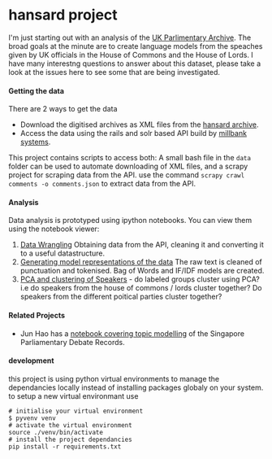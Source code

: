 # hansard project

I'm just starting out with an analysis of the [UK Parlimentary Archive](http://www.hansard-archive.parliament.uk/). The broad goals at the minute are to create language models from the speaches given by UK officials in the House of Commons and the House of Lords. I have many interestng questions to answer about this dataset, please take a look at the issues here to see some that are being investigated.

#### Getting the data

There are 2 ways to get the data

 - Download the digitised archives as XML files from the [hansard archive](http://www.hansard-archive.parliament.uk/).
 - Access the data using the rails and solr based API build by [millbank systems](http://hansard.millbanksystems.com/).

This project contains scripts to access both: A small bash file in the `data` folder can be used to automate downloading of XML files, and a scrapy project for scraping data from the API. use the command `scrapy crawl comments -o comments.json` to extract data from the API.

#### Analysis

Data analysis is prototyped using ipython notebooks. You can view them using the notebook viewer:

1. [Data Wrangling](http://nbviewer.ipython.org/github/timini/hansard/blob/master/01%20API%20Wrangling.ipynb) Obtaining data from the API, cleaning it and converting it to a useful datastructure.
2. [Generating model representations of the data](http://nbviewer.ipython.org/github/timini/hansard/blob/master/02%20Data%20cleaning%2C%20vector%20representations.ipynb) The raw text is cleaned of punctuation and tokenised. Bag of Words and IF/IDF models are created.
3. [PCA and clustering of Speakers](http://nbviewer.ipython.org/github/timini/hansard/blob/master/03%20PCA%20.ipynb) - do labeled groups cluster using PCA? i.e do speakers from the house of commons / lords cluster together? Do speakers from the different poitical parties cluster together?

#### Related Projects

 - Jun Hao has a [notebook covering topic modelling](http://hojunhao.github.io/sgparliament/LDA.html) of the Singapore Parliamentary Debate Records. 

#### development

this project is using python virtual environments to manage the dependancies locally instead of installing packages globaly on your system. to setup a new virtual environmant use

```
# initialise your virtual environment
$ pyvenv venv 
# activate the virtual environment
source ./venv/bin/activate
# install the project dependancies
pip install -r requirements.txt
```
